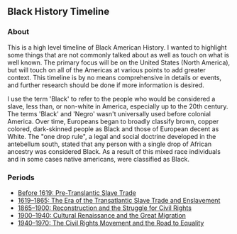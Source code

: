 ## Black History Timeline

### About

This is a high level timeline of Black American History.  I wanted to highlight some things that are not commonly talked about as well as touch on what is well known.  The primary focus will be on the United States (North America), but will touch on all of the Americas at various points to add greater context.  This timeline is by no means comprehensive in details or events, and further research should be done if more information is desired.

I use the term 'Black' to refer to the people who would be considered a slave, less than, or non-white in America, especially up to the 20th century.  The terms 'Black' and 'Negro' wasn't universally used before colonial America.  Over time, Europeans began to broadly classify brown, copper colored, dark-skinned people as Black and those of European decent as White.  The "one drop rule", a legal and social doctrine developed in the antebellum south, stated that any person with a single drop of African ancestry was considered Black.  As a result of this mixed race individuals and in some cases native americans, were classified as Black.

### Periods

* [Before 1619: Pre-Translantic Slave Trade](timeline/pre_translantic_slave_trade.md)
* [1619–1865: The Era of the Transatlantic Slave Trade and Enslavement](timeline/translantic_slave_trade.md)
* [1865–1900: Reconstruction and the Struggle for Civil Rights](timeline/reconstruction.md)
* [1900–1940: Cultural Renaissance and the Great Migration](timeline/cultural_renaissance_migration.md)
* [1940–1970: The Civil Rights Movement and the Road to Equality](timeline/civil_rights.md)

